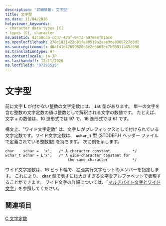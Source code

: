 ```yaml
---
description: '詳細情報: 文字型'
title: 文字型
ms.date: 11/04/2016
helpviewer_keywords:
- character data types [C]
- types [C], character
ms.assetid: d3ca8cda-c0d7-43af-9472-697e8ef015ce
ms.openlocfilehash: 270c1831422d81fe88519a2aee3de8306727d0d1
ms.sourcegitcommit: d6af41e42699628c3e2e6063ec7b03931a49a098
ms.translationtype: HT
ms.contentlocale: ja-JP
ms.lasthandoff: 12/11/2020
ms.locfileid: "97293535"
---
```

# <a name="character-types"></a>文字型

前に文字 **L** が付かない整数の文字定数には、 **`int`** 型があります。 単一の文字を含む整数の文字定数の値は整数として解釈される文字の数値です。 たとえば、文字 `a` の数値は、10 進形式では 97 で、16 進形式では 61 です。

構文上、"ワイド文字定数" は、文字 **L** がプレフィックスとして付けられている文字定数です。ワイド文字定数は、 **`wchar_t`** 型 (STDDEF.H ヘッダー ファイルで定義されている整数型) を持ちます。 次に例を示します。

```
char    schar =  'x';   /* A character constant          */
wchar_t wchar = L'x';   /* A wide-character constant for
                            the same character           */
```

ワイド文字定数は、16 ビット幅で、拡張実行文字セットのメンバーを指定します。 これにより、 **`char`** 型で表すには大きすぎる文字をアルファベットで表現することができます。 ワイド文字の詳細については、「[マルチバイト文字とワイド文字](../c-language/multibyte-and-wide-characters.md)」を参照してください。

## <a name="see-also"></a>関連項目

[C 文字定数](../c-language/c-character-constants.md)

